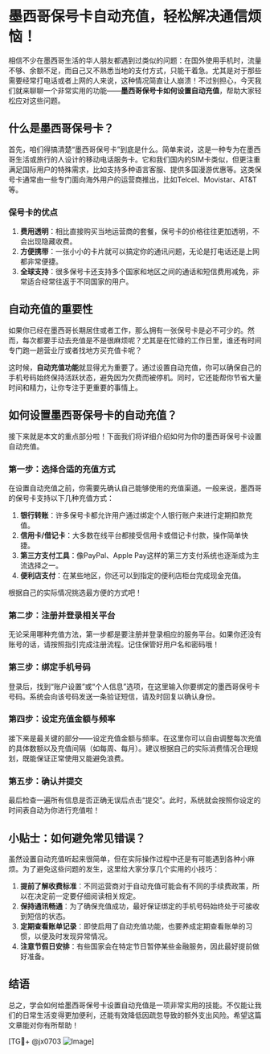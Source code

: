 # 墨西哥保号卡自动充值，轻松解决通信烦恼！

相信不少在墨西哥生活的华人朋友都遇到过类似的问题：在国外使用手机时，流量不够、余额不足，而自己又不熟悉当地的支付方式，只能干着急。尤其是对于那些需要经常打电话或者上网的人来说，这种情况简直让人崩溃！不过别担心，今天我们就来聊聊一个非常实用的功能——**墨西哥保号卡如何设置自动充值**，帮助大家轻松应对这些问题。

## 什么是墨西哥保号卡？

首先，咱们得搞清楚“墨西哥保号卡”到底是什么。简单来说，这是一种专为在墨西哥生活或旅行的人设计的移动电话服务卡。它和我们国内的SIM卡类似，但更注重满足国际用户的特殊需求，比如支持多种语言客服、提供多国漫游优惠等。这类保号卡通常由一些专门面向海外用户的运营商推出，比如Telcel、Movistar、AT&T等。

### 保号卡的优点

1. **费用透明**：相比直接购买当地运营商的套餐，保号卡的价格往往更加透明，不会出现隐藏收费。
2. **方便携带**：一张小小的卡片就可以搞定你的通讯问题，无论是打电话还是上网都非常便捷。
3. **全球支持**：很多保号卡还支持多个国家和地区之间的通话和短信费用减免，非常适合经常往返于不同国家的用户。

## 自动充值的重要性

如果你已经在墨西哥长期居住或者工作，那么拥有一张保号卡是必不可少的。然而，每次都要手动去充值是不是很麻烦呢？尤其是在忙碌的工作日里，谁还有时间专门跑一趟营业厅或者找地方买充值卡呢？

这时候，**自动充值功能**就显得尤为重要了。通过设置自动充值，你可以确保自己的手机号码始终保持活跃状态，避免因为欠费而被停机。同时，它还能帮你节省大量时间和精力，让你专注于更重要的事情上。

## 如何设置墨西哥保号卡的自动充值？

接下来就是本文的重点部分啦！下面我们将详细介绍如何为你的墨西哥保号卡设置自动充值。

### 第一步：选择合适的充值方式

在设置自动充值之前，你需要先确认自己能够使用的充值渠道。一般来说，墨西哥的保号卡支持以下几种充值方式：

1. **银行转账**：许多保号卡都允许用户通过绑定个人银行账户来进行定期扣款充值。
2. **信用卡/借记卡**：大多数在线平台都接受信用卡或借记卡付款，操作简单快捷。
3. **第三方支付工具**：像PayPal、Apple Pay这样的第三方支付系统也逐渐成为主流选择之一。
4. **便利店支付**：在某些地区，你还可以到指定的便利店柜台完成现金充值。

根据自己的实际情况挑选最方便的方式吧！

### 第二步：注册并登录相关平台

无论采用哪种充值方法，第一步都是要注册并登录相应的服务平台。如果你还没有账号的话，请按照指引完成注册流程。记住保管好用户名和密码哦！

### 第三步：绑定手机号码

登录后，找到“账户设置”或“个人信息”选项，在这里输入你要绑定的墨西哥保号卡号码。系统会向该号码发送一条验证短信，请及时回复以确认身份。

### 第四步：设定充值金额与频率

接下来是最关键的部分——设定充值金额与频率。在这里你可以自由调整每次充值的具体数额以及充值间隔（如每周、每月）。建议根据自己的实际消费情况合理规划，既能保证正常使用又能避免浪费。

### 第五步：确认并提交

最后检查一遍所有信息是否正确无误后点击“提交”。此时，系统就会按照你设定的时间表自动为你进行充值啦！

## 小贴士：如何避免常见错误？

虽然设置自动充值听起来很简单，但在实际操作过程中还是有可能遇到各种小麻烦。为了避免这些问题的发生，这里给大家分享几个实用的小技巧：

1. **提前了解收费标准**：不同运营商对于自动充值可能会有不同的手续费政策，所以在决定前一定要仔细阅读相关规定。
2. **保持通讯畅通**：为了确保充值成功，最好保证绑定的手机号码始终处于可接收到短信的状态。
3. **定期查看账单记录**：即使启用了自动充值功能，也要养成定期查看账单的习惯，以便及时发现异常情况。
4. **注意节假日安排**：有些国家会在特定节日暂停某些金融服务，因此最好提前做好准备。

## 结语

总之，学会如何给墨西哥保号卡设置自动充值是一项非常实用的技能。不仅能让我们的日常生活变得更加便利，还能有效降低因疏忽导致的额外支出风险。希望这篇文章能对你有所帮助！

[TG💪+ @jx0703 ![Image](https://github.com/user-attachments/assets/dbca1d08-cadb-493c-b0ec-ad6f7a83f270)]